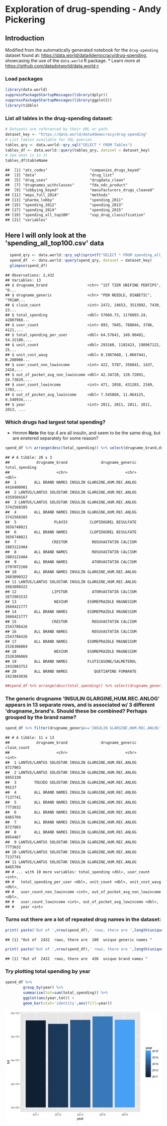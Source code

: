 # Exploration of drug-spending - Andy Pickering



## Introduction

Modified from the automatically generated notebook for the `drug-spending` dataset found at: 
https://data.world/data4democracy/drug-spending, showcasing the use of the `data.world` R package. * Learn more at https://github.com/datadotworld/data.world-r


### Load packages

```r
library(data.world)
suppressPackageStartupMessages(library(dplyr))
suppressPackageStartupMessages(library(ggplot2))
library(tibble)
```


### List all tables in the **drug-spending** dataset:

```r
# Datasets are referenced by their URL or path
dataset_key <- "https://data.world/data4democracy/drug-spending"
# List tables available for SQL queries
tables_qry <- data.world::qry_sql("SELECT * FROM Tables")
tables_df <- data.world::query(tables_qry, dataset = dataset_key)
# See what is in it
tables_df$tableName
```

```
##  [1] "atc_codes"                   "companies_drugs_keyed"      
##  [3] "data"                        "drug_list"                  
##  [5] "drug_uses"                   "drugdata_clean"             
##  [7] "drugnames_withclasses"       "fda_ndc_product"            
##  [9] "lobbying_keyed"              "manufacturers_drugs_cleaned"
## [11] "meps_full_2014"              "methods"                    
## [13] "pharma_lobby"                "spending_2011"              
## [15] "spending_2012"               "spending_2013"              
## [17] "spending_2014"               "spending_2015"              
## [19] "spending_all_top100"         "usp_drug_classification"    
## [21] "variables"
```



## Here I will only look at the 'spending_all_top100.csv' data

```r
  spend_qry <- data.world::qry_sql(sprintf("SELECT * FROM spending_all_top100"))
  spend_df  <- data.world::query(spend_qry, dataset = dataset_key)
  glimpse(spend_df)
```

```
## Observations: 2,432
## Variables: 13
## $ drugname_brand                  <chr> "1ST TIER UNIFINE PENTIPS", "D...
## $ drugname_generic                <chr> "PEN NEEDLE, DIABETIC", "TRIAM...
## $ claim_count                     <int> 2472, 24653, 3513892, 7430, 23...
## $ total_spending                  <dbl> 57666.73, 1176003.24, 42807968...
## $ user_count                      <int> 893, 7845, 788044, 3786, 4121,...
## $ total_spending_per_user         <dbl> 64.57641, 149.90481, 54.32180,...
## $ unit_count                      <dbl> 293160, 1102423, 198967122, 25...
## $ unit_cost_wavg                  <dbl> 0.1967660, 1.0667441, 0.208900...
## $ user_count_non_lowincome        <int> 422, 5787, 356841, 1437, 2418,...
## $ out_of_pocket_avg_non_lowincome <dbl> 42.34720, 120.72891, 24.73829,...
## $ user_count_lowincome            <int> 471, 2058, 431203, 2349, 1703,...
## $ out_of_pocket_avg_lowincome     <dbl> 7.545860, 11.064125, 4.540934,...
## $ year                            <int> 2011, 2011, 2011, 2011, 2013, ...
```


### Which drugs had largest total spending? 
- Hmmm **Note** the top 4 are all insulin, and seem to be the same drug, but are enetered separately for some reason?


```r
spend_df %>% arrange(desc(total_spending)) %>% select(drugname_brand,drugname_generic,total_spending) %>% head(20)
```

```
## # A tibble: 20 x 3
##            drugname_brand               drugname_generic total_spending
##                     <chr>                          <chr>          <dbl>
##  1        ALL BRAND NAMES INSULIN GLARGINE,HUM.REC.ANLOG     4416400901
##  2 LANTUS/LANTUS SOLOSTAR INSULIN GLARGINE,HUM.REC.ANLOG     4359504167
##  3 LANTUS/LANTUS SOLOSTAR INSULIN GLARGINE,HUM.REC.ANLOG     3742568385
##  4        ALL BRAND NAMES INSULIN GLARGINE,HUM.REC.ANLOG     3742568385
##  5                 PLAVIX          CLOPIDOGREL BISULFATE     3656740021
##  6        ALL BRAND NAMES          CLOPIDOGREL BISULFATE     3656740021
##  7                CRESTOR           ROSUVASTATIN CALCIUM     2883122484
##  8        ALL BRAND NAMES           ROSUVASTATIN CALCIUM     2883122484
##  9        ALL BRAND NAMES           ATORVASTATIN CALCIUM     2797072160
## 10        ALL BRAND NAMES INSULIN GLARGINE,HUM.REC.ANLOG     2683090322
## 11 LANTUS/LANTUS SOLOSTAR INSULIN GLARGINE,HUM.REC.ANLOG     2683090322
## 12                LIPITOR           ATORVASTATIN CALCIUM     2672901532
## 13                 NEXIUM         ESOMEPRAZOLE MAGNESIUM     2660421777
## 14        ALL BRAND NAMES         ESOMEPRAZOLE MAGNESIUM     2660421777
## 15                CRESTOR           ROSUVASTATIN CALCIUM     2543786426
## 16        ALL BRAND NAMES           ROSUVASTATIN CALCIUM     2543786426
## 17        ALL BRAND NAMES         ESOMEPRAZOLE MAGNESIUM     2526306069
## 18                 NEXIUM         ESOMEPRAZOLE MAGNESIUM     2526306069
## 19        ALL BRAND NAMES         FLUTICASONE/SALMETEROL     2432083753
## 20        ALL BRAND NAMES            QUETIAPINE FUMARATE     2423843036
```

```r
##spend_df %>% arrange(desc(total_spending)) %>% select(drugname_generic,total_spending) %>% top_n(5) %>%head ```
```

### The generic drugname 'INSULIN GLARGINE,HUM.REC.ANLOG' appears in 13 separate rows, and is associated w/ 3 different 'drugname_brand's. Should these be combined? Perhaps grouped by the brand name?


```r
spend_df %>% filter(drugname_generic=='INSULIN GLARGINE,HUM.REC.ANLOG') %>% head(20)
```

```
## # A tibble: 11 x 13
##            drugname_brand               drugname_generic claim_count
##                     <chr>                          <chr>       <int>
##  1 LANTUS/LANTUS SOLOSTAR INSULIN GLARGINE,HUM.REC.ANLOG     8727003
##  2 LANTUS/LANTUS SOLOSTAR INSULIN GLARGINE,HUM.REC.ANLOG     8855330
##  3        TOUJEO SOLOSTAR INSULIN GLARGINE,HUM.REC.ANLOG       99137
##  4        ALL BRAND NAMES INSULIN GLARGINE,HUM.REC.ANLOG     7137741
##  5        ALL BRAND NAMES INSULIN GLARGINE,HUM.REC.ANLOG     7773632
##  6        ALL BRAND NAMES INSULIN GLARGINE,HUM.REC.ANLOG     8465704
##  7        ALL BRAND NAMES INSULIN GLARGINE,HUM.REC.ANLOG     8727003
##  8        ALL BRAND NAMES INSULIN GLARGINE,HUM.REC.ANLOG     8954467
##  9 LANTUS/LANTUS SOLOSTAR INSULIN GLARGINE,HUM.REC.ANLOG     7773632
## 10 LANTUS/LANTUS SOLOSTAR INSULIN GLARGINE,HUM.REC.ANLOG     7137741
## 11 LANTUS/LANTUS SOLOSTAR INSULIN GLARGINE,HUM.REC.ANLOG     8465704
## # ... with 10 more variables: total_spending <dbl>, user_count <int>,
## #   total_spending_per_user <dbl>, unit_count <dbl>, unit_cost_wavg <dbl>,
## #   user_count_non_lowincome <int>, out_of_pocket_avg_non_lowincome <dbl>,
## #   user_count_lowincome <int>, out_of_pocket_avg_lowincome <dbl>,
## #   year <int>
```


### Turns out there are a lot of repeated drug names in the dataset:


```r
print( paste('Out of ',nrow(spend_df),' rows, there are ',length(unique(spend_df$drugname_generic)),' unique generic names '))
```

```
## [1] "Out of  2432  rows, there are  100  unique generic names "
```


```r
print( paste('Out of ',nrow(spend_df),' rows, there are ',length(unique(spend_df$drugname_brand)),' unique brand names '))
```

```
## [1] "Out of  2432  rows, there are  436  unique brand names "
```


### Try plotting total spending by year

```r
spend_df %>%
        group_by(year) %>%
        summarise(tot=sum(total_spending)) %>%
        ggplot(aes(year,tot)) +
        geom_bar(stat='identity',aes(fill=year))
```

![](EDA_top100_files/figure-html/unnamed-chunk-7-1.png)<!-- -->


